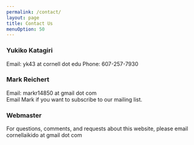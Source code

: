 ```yaml
---
permalink: /contact/
layout: page
title: Contact Us
menuOption: 50
---
```


### Yukiko Katagiri
Email: yk43 at cornell dot edu
Phone: 607-257-7930

### Mark Reichert
Email: markr14850 at gmail dot com </br>
Email Mark if you want to subscribe to our mailing list.

### Webmaster
For questions, comments, and requests about this website, please email
cornellaikido at gmail dot com
